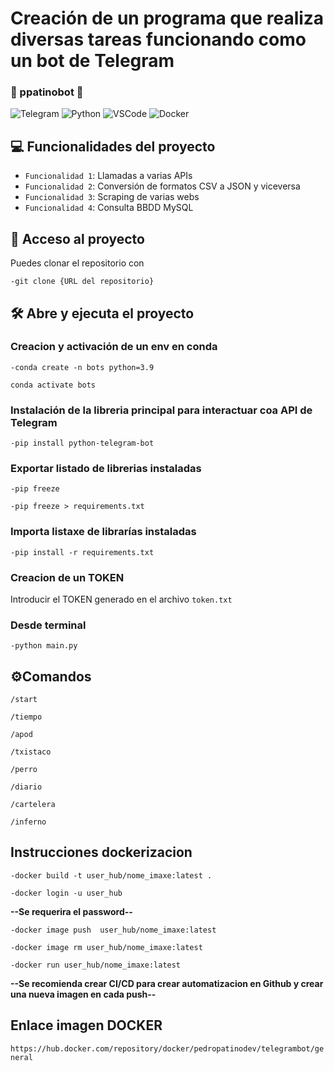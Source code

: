 # Creación de un programa que realiza diversas tareas funcionando como un bot de Telegram

### 🤖 ppatinobot 🤖

![Telegram](https://img.shields.io/badge/Telegram-2CA5E0?style=for-the-badge&logo=telegram&logoColor=white)
![Python](https://img.shields.io/badge/Python-FFD43B?style=for-the-badge&logo=python&logoColor=blue)
![VSCode](https://img.shields.io/badge/VSCode-0078D4?style=for-the-badge&logo=visual%20studio%20code&logoColor=white)
![Docker](https://img.shields.io/badge/Docker-2CA5E0?style=for-the-badge&logo=docker&logoColor=white)

## 💻 Funcionalidades del proyecto

- `Funcionalidad 1`: Llamadas a varias APIs  
- `Funcionalidad 2`: Conversión de formatos CSV a JSON y viceversa  
- `Funcionalidad 3`: Scraping de varias webs  
- `Funcionalidad 4`: Consulta BBDD MySQL

## 📁 Acceso al proyecto

Puedes clonar el repositorio con 

`-git clone {URL del repositorio}`

## 🛠️ Abre y ejecuta el proyecto

### Creacion y activación de un env en conda

`-conda create -n bots python=3.9`

`conda activate bots`

### Instalación de la libreria principal para interactuar coa API de Telegram

`-pip install python-telegram-bot`

### Exportar listado de librerias instaladas

`-pip freeze`

`-pip freeze > requirements.txt`

### Importa listaxe de librarías instaladas

`-pip install -r requirements.txt`

### Creacion de un TOKEN

Introducir el TOKEN generado en el archivo `token.txt`

### Desde terminal

`-python main.py`

## ⚙️Comandos

`/start`

`/tiempo`

`/apod`

`/txistaco`

`/perro`

`/diario`

`/cartelera`

`/inferno`

## Instrucciones dockerizacion

`-docker build -t user_hub/nome_imaxe:latest .`

`-docker login -u user_hub`

**--Se requerira el password--**

`-docker image push  user_hub/nome_imaxe:latest`

`-docker image rm user_hub/nome_imaxe:latest`

`-docker run user_hub/nome_imaxe:latest`

**--Se recomienda crear CI/CD para crear automatizacion en Github y crear una nueva imagen en cada push--**

## Enlace imagen DOCKER

`https://hub.docker.com/repository/docker/pedropatinodev/telegrambot/general`
